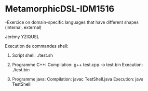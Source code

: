 # MetamorphicDSL-IDM1516

-Exercice on domain-specific languages that have different shapes (internal, external)

Jérémy YZIQUEL

Execution de commandes shell:

1) Script shell: ./test.sh

2) Programme C++:
Compilation: g++ test.cpp -o test.bin
Execution: ./test.bin

3) Programme java:
Compilation: javac TestShell.java
Execution: java TestShell
